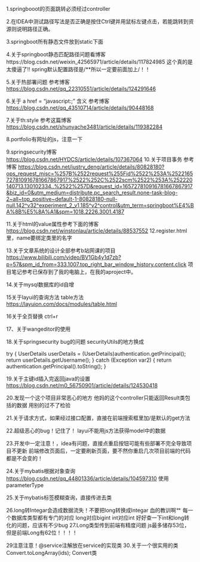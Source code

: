 1.springbooot的页面跳转必须经过controller

2.在IDEA中测试路径写法是否正确是按住Ctrl键并用鼠标左键点击，若能跳转到资源则说明路径正确。

3.springboot所有静态文件放到static下面

4.关于springboot静态匹配路径问题看博客https://blog.csdn.net/weixin_42565971/article/details/117824985
这个真的是太傻逼了!!
spring默认配置路径是/**所以一定要前面加上/！！

5.关于热部署问题
参考博客 https://blog.csdn.net/qq_22310551/article/details/124291646

6.关于 a href = “javascript:;” 含义
参考博客 https://blog.csdn.net/qq_43510714/article/details/90448168

7.关于th:style
参考这篇博客
https://blog.csdn.net/shunyache3481/article/details/119382284

8.portfolio有网址的js，注意一下

9.springsecurity博客
https://blog.csdn.net/HYDCS/article/details/107367064
10.关于项目事务 参考博客
https://blog.csdn.net/justry_deng/article/details/80828180?ops_request_misc=%257B%2522request%255Fid%2522%253A%2522165727810916781667867917%2522%252C%2522scm%2522%253A%252220140713.130102334..%2522%257D&request_id=165727810916781667867917&biz_id=0&utm_medium=distribute.pc_search_result.none-task-blog-2~all~top_positive~default-1-80828180-null-null.142^v32^experiment_2_v1,185^v2^control&utm_term=springboot%E4%BA%8B%E5%8A%A1&spm=1018.2226.3001.4187

11.关于html的value属性参考下面的博客
https://blog.csdn.net/winstonlau/article/details/88537552
12.register.html里，name要绑定类里的名字

13.关于文章系统的设计全部参考b站网课的项目
https://www.bilibili.com/video/BV1Gb4y1d7zb?p=57&spm_id_from=333.1007.top_right_bar_window_history.content.click
项目笔记参考已保存到了我的电脑上，在我的aproject中。

14.关于mysql数据库的id自增

15关于layui的查询方法
table方法
https://layuion.com/docs/modules/table.html

16关于全页替换
ctrl+r

17、关于wangeditor的使用

18.关于springsecurity bug的问题
securityUtils的地方换成

try {
UserDetails userDetails = (UserDetails)authentication.getPrincipal();
return userDetails.getUsername();
} catch (Exception var2) {
return authentication.getPrincipal().toString();
}

19.关于主键id插入完返回java的设置
https://blog.csdn.net/m0_56750901/article/details/124530418

20.发现一个这个项目非常恶心的地方
他妈的这个controller只能返回Result类包括的数据
用别的过不了检验

21.关于请求方式，如果经过接口配置，直接在前端搜索框里加/是默认的get方法

22.超级恶心的bug！记住了！
layui不能用js方法获得model中的数据

23.开发中一定注意！，idea有问题，直接点重启按钮可能有些部署不完全导致项目不更新
前端修改页面后，一定要刷新页面，要不然你重启几次项目前端的代码都是不会变的！

24.关于mybatis根据对象查询
https://blog.csdn.net/qq_44801336/article/details/104597310
使用parameterType

25.关于mybatis<if>标签模糊查询，直接传进去类

26.long转Integar会造成数据流失！不要把long转换成Integar
血的教训啊艹
每一个数据库类型都有专门的对应
long对应bigint
int对应int
好好查一下int和long转化的问题，应该有不少bug
27.Long类型传到前端有精度问题
js最多储存53位，但是前端Long有62位！！！！

29注意注意！@service注解放在service的实现类
30.关于一个很实用的类
Convert.toLongArray(ids);
Convert类
